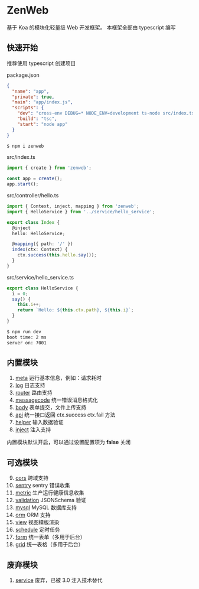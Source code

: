 # ZenWeb
基于 Koa 的模块化轻量级 Web 开发框架。
本框架全部由 typescript 编写

## 快速开始

推荐使用 typescript 创建项目

package.json
```json
{
  "name": "app",
  "private": true,
  "main": "app/index.js",
  "scripts": {
    "dev": "cross-env DEBUG=* NODE_ENV=development ts-node src/index.ts",
    "build": "tsc",
    "start": "node app"
  }
}
```

```bash
$ npm i zenweb
```

src/index.ts
```ts
import { create } from 'zenweb';

const app = create();
app.start();
```

src/controller/hello.ts
```ts
import { Context, inject, mapping } from 'zenweb';
import { HelloService } from '../service/hello_service';

export class Index {
  @inject
  hello: HelloService;

  @mapping({ path: '/' })
  index(ctx: Context) {
    ctx.success(this.hello.say());
  }
}
```

src/service/hello_service.ts
```js
export class HelloService {
  i = 0;
  say() {
    this.i++;
    return `Hello: ${this.ctx.path}, ${this.i}`;
  }
}
```

```bash
$ npm run dev
boot time: 2 ms
server on: 7001
```

## 内置模块
1. [meta](https://www.npmjs.com/package/@zenweb/meta) 运行基本信息，例如：请求耗时
2. [log](https://www.npmjs.com/package/@zenweb/log) 日志支持
3. [router](https://www.npmjs.com/package/@zenweb/router) 路由支持
4. [messagecode](https://www.npmjs.com/package/@zenweb/messagecode) 统一错误消息格式化
5. [body](https://www.npmjs.com/package/@zenweb/body) 表单提交，文件上传支持
6. [api](https://www.npmjs.com/package/@zenweb/api) 统一接口返回 ctx.success ctx.fail 方法
7. [helper](https://www.npmjs.com/package/@zenweb/helper) 输入数据验证
8. [inject](https://www.npmjs.com/package/@zenweb/inject) 注入支持

内置模块默认开启，可以通过设置配置项为 **false** 关闭


## 可选模块
9. [cors](https://www.npmjs.com/package/@zenweb/cors) 跨域支持
10. [sentry](https://www.npmjs.com/package/@zenweb/sentry) sentry 错误收集
11. [metric](https://www.npmjs.com/package/@zenweb/metric) 生产运行健康信息收集
12. [validation](https://www.npmjs.com/package/@zenweb/validation) JSONSchema 验证
13. [mysql](https://www.npmjs.com/package/@zenweb/mysql) MySQL 数据库支持
14. [orm](https://www.npmjs.com/package/@zenweb/orm) ORM 支持
15. [view](https://www.npmjs.com/package/@zenweb/view) 视图模版渲染
16. [schedule](https://www.npmjs.com/package/@zenweb/schedule) 定时任务
17. [form](https://www.npmjs.com/package/@zenweb/form) 统一表单（多用于后台）
18. [grid](https://www.npmjs.com/package/@zenweb/grid) 统一表格（多用于后台）

## 废弃模块
1. [service](https://www.npmjs.com/package/@zenweb/service) 废弃，已被 3.0 注入技术替代
